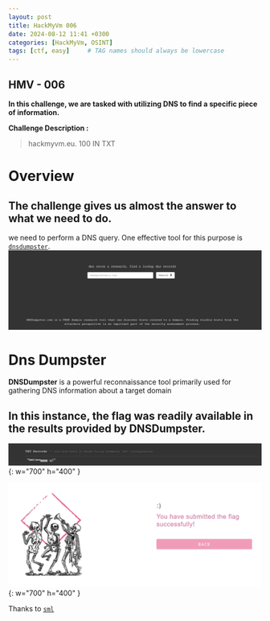```yaml
---
layout: post
title: HackMyVm 006
date: 2024-08-12 11:41 +0300
categories: [HackMyVm, OSINT]
tags: [ctf, easy]     # TAG names should always be lowercase
---
```


## HMV - 006

**In this challenge, we are tasked with utilizing DNS to find a specific piece of information.**


**Challenge Description  :**
>hackmyvm.eu. 100 IN TXT




# Overview

## The challenge gives us almost the answer to what we need to do. 
we need to perform a DNS query. One effective tool for this purpose is [`dnsdumpster`](https://dnsdumpster.com/).
![DNSDUMBSTER SITE](/assets/img/hackmyvm/OSINT/006/1.png)



# Dns Dumpster
**DNSDumpster** is a powerful reconnaissance tool primarily used for gathering DNS information about a target domain
## In this instance, the flag was readily available in the results provided by DNSDumpster.




![FLAG](/assets/img/hackmyvm/OSINT/006/2.png){: w="700" h="400" }

![success](/assets/img/hackmyvm/OSINT/003/1success.png){: w="700" h="400" }

Thanks to [`sml`](https://hackmyvm.eu/profile/?user=sml)

